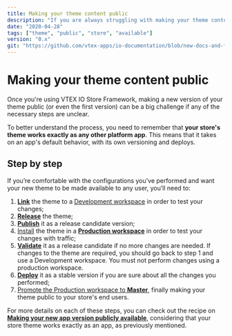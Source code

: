 ```yaml
---
title: Making your theme content public
description: "If you are always struggling with making your theme content public using the VTEX IO platform, learn all the necessary steps now."
date: "2020-04-28"
tags: ["theme", "public", "store", "available"]
version: "0.x"
git: "https://github.com/vtex-apps/io-documentation/blob/new-docs-and-fix/docs/en/Recipes/store-management/making-your-theme-content-public.md"
---
```


# Making your theme content public

Once you're using VTEX IO Store Framework, making a new version of your theme public (or even the first version) can be a big challenge if any of the necessary steps are unclear.

To better understand the process, you need to remember that **your store's theme works exactly as any other platform app**.
This means that it takes on an app's default behavior, with its own versioning and deploys. 

## Step by step

If you’re comfortable with the configurations you’ve performed and want your new theme to be made available to any user, you’ll need to:

1. [**Link**](https://developers.vtex.com/vtex-developer-docs/docs/vtex-io-documentation-linking-an-app/) the theme to a [Development workspace](https://developers.vtex.com/vtex-developer-docs/docs/vtex-io-documentation-creating-a-development-workspace/) in order to test your changes;
2. [**Release**](https://developers.vtex.com/vtex-developer-docs/docs/vtex-io-documentation-releasing-a-new-app-version/) the theme;
3. [**Publish**](https://developers.vtex.com/vtex-developer-docs/docs/vtex-io-documentation-publishing-an-app/) it as a release candidate version;
4. [Install](https://developers.vtex.com/vtex-developer-docs/docs/vtex-io-documentation-installing-an-app/) the theme in a [**Production workspace**](https://developers.vtex.com/vtex-developer-docs/docs/vtex-io-documentation-creating-a-production-workspace/) in order to test your changes with traffic;
5. [**Validate**](https://developers.vtex.com/vtex-developer-docs/docs/vtex-io-documentation-publishing-an-app/) it as a release candidate if no more changes are needed. If changes to the theme are required, you should go back to step 1 and use a Development workspace. You must not perform changes using a production workspace.  
6. [**Deploy**](https://developers.vtex.com/vtex-developer-docs/docs/vtex-io-documentation-publishing-an-app/) it as a stable version if you are sure about all the changes you performed;
7. [Promote the Production workspace to **Master**](https://developers.vtex.com/vtex-developer-docs/docs/vtex-io-documentation-promoting-a-workspace-to-master/), finally making your theme public to your store's end users. 

For more details on each of these steps, you can check out the recipe on [**Making your new app version publicly available**](https://developers.vtex.com/vtex-developer-docs/docs/vtex-io-documentation-making-your-new-app-version-publicly-available/), considering that your store theme works exactly as an app, as previously mentioned. 
